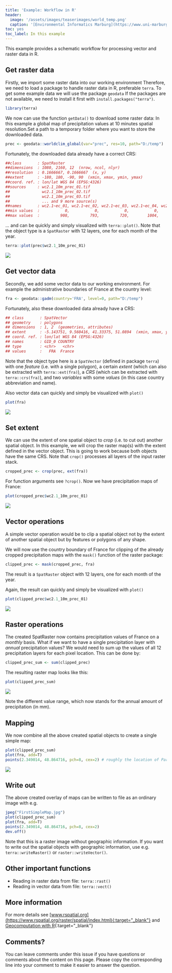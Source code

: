 ```yaml
---
title: 'Example: Workflow in R'
header:
  image: '/assets/images/teaserimages/world_temp.png'
  caption: '[Environmental Informatics Marburg](https://www.uni-marburg.de/en/fb19/disciplines/physisch/environmentalinformatics){:target="_blank"}'
toc: yes
toc_label: In this example
---
```


This example provides a schematic workflow for processing vector and raster data in R. 




## Get raster data

Firstly, we import some raster data into our working environment
Therefore, we need to load a package to handle raster data in R, preferable `terra`. To get some example data we will use the package `geodata`
If the packages are not available, we need to install it first with `install.packages("terra")`.


```r
library(terra)
```

We now can use the function `getData()` to download some raster data: In this example a global map of precipitation values at 10 minutes spatial resolution.Set a path to a temporary folder where you want to store the downloaded data.


```r
prec <- geodata::worldclim_global(var="prec", res=10, path="D:/temp")
``` 


Fortunately, the downloaded data already have a correct CRS:


```r
##class       : SpatRaster 
##dimensions  : 1080, 2160, 12  (nrow, ncol, nlyr)
##resolution  : 0.1666667, 0.1666667  (x, y)
##extent      : -180, 180, -90, 90  (xmin, xmax, ymin, ymax)
##coord. ref. : lon/lat WGS 84 (EPSG:4326) 
##sources     : wc2.1_10m_prec_01.tif  
##              wc2.1_10m_prec_02.tif  
##              wc2.1_10m_prec_03.tif  
##              ... and 9 more source(s)
##names       : wc2.1~ec_01, wc2.1~ec_02, wc2.1~ec_03, wc2.1~ec_04, wc2.1~ec_05, wc2.1~ec_06, ... 
##min values  :           0,           0,           0,           0,           0,           0, ... 
##max values  :         908,         793,         720,        1004,        2068,        2210, ... 
``` 


... and can be quickly and simply visualized with `terra::plot()`. 
Note that the object type is a `SpatRaster` with 12 layers, one for each month of the year.

```r
terra::plot(prec$wc2.1_10m_prec_01)
```


<img src="{{ site.baseurl }}/assets/images/maps/map_prec1_global.png" style="display: block; margin: auto;" />



## Get vector data

Secondly, we add some vector data to our working environment. For example the administrative boundaries of France at the country level:


```r
fra <- geodata::gadm(country='FRA', level=0, path="D:/temp")
```

Fortunately, also these downloaded data already have a CRS:

```r
## class       : SpatVector 
## geometry    : polygons 
## dimensions  : 1, 2  (geometries, attributes)
## extent      : -5.143751, 9.560416, 41.33375, 51.0894  (xmin, xmax, ymin, ymax)
## coord. ref. : lon/lat WGS 84 (EPSG:4326) 
## names       : GID_0 COUNTRY
## type        : <chr>   <chr>
## values      :   FRA  France
```

Note that the object type here is a `SpatVector` (defined in package `terra`) with one _feature_ (i.e. with a single polygon), 
a certain _extent_ (which can also be extracted with `terra::ext(fra)`), a _CRS_ (which can be extracted with `terra::crs(fra)`), and two _variables_ with some _values_ (in this case country abbreviation and name).


Also vector data can quickly and simply be visualized with `plot()`


```r
plot(fra)
```

<img src="{{ site.baseurl }}/assets/images/maps/map_france_GADM.png" style="display: block; margin: auto;" />



## Set extent

We can use the extent of one spatial object to _crop_ (i.e. to cut out) another spatial object.
In this example, we will crop the raster map(s) with the extent defined in the vector object. 
This is going to work because both objects have the same CRS.
Note that `crop()` processes all layers of the input raster stack.



```r
cropped_prec <- crop(prec, ext(fra))
```

For function arguments see `?crop()`. Now we have precipitation maps of France:

```r
plot(cropped_prec$wc2.1_10m_prec_01)
```


<img src="{{ site.baseurl }}/assets/images/maps/map_prec_cropped.png" style="display: block; margin: auto;" />



## Vector operations

A simple vector operation would be to clip a spatial object not by the extent of another spatial object but by features or polygons of any shape.

We will now use the country boundary of France for clipping of the already cropped precipitation maps with the `mask()` function of the raster package:

```r
clipped_prec <- mask(cropped_prec, fra)
```


The result is a `SpatRaster` object with 12 layers, one for each month of the year. 


Again, the result can quickly and simply be visualized with `plot()`


```r
plot(clipped_prec$wc2.1_10m_prec_01)
```

<img src="{{ site.baseurl }}/assets/images/maps/map_prec_clipped.png" style="display: block; margin: auto;" />


## Raster operations

The created SpatRaster now contains precipitation values of France on a _monthly_ basis. 
What if we want to have a single precipitation layer with _annual_ precipitation values?
We would need to sum up the values of all 12 precipitation layers for each pixel location.
This can be done by:

```r
clipped_prec_sum <- sum(clipped_prec)
```



The resulting raster map looks like this: 


```r
plot(clipped_prec_sum)
```

<img src="{{ site.baseurl }}/assets/images/maps/map_prec_clipped_sum.png" style="display: block; margin: auto;" />

Note the different value range, which now stands for the annual amount of precipitation (in mm).



## Mapping

We now combine all the above created spatial objects to create a single simple map:

```r
plot(clipped_prec_sum)
plot(fra, add=T)
points(2.349014, 48.864716, pch=8, cex=2) # roughly the location of Paris
```

<img src="{{ site.baseurl }}/assets/images/maps/FirstSimpleMap.jpg" style="display: block; margin: auto;" />



## Write out

The above created overlay of maps can be written to file as an ordinary image with e.g.

```r
jpeg("FirstSimpleMap.jpg")
plot(clipped_prec_sum)
plot(fra, add=T)
points(2.349014, 48.864716, pch=8, cex=2)
dev.off()
```






Note that this is a raster image without geographic information.
If you want to write out the spatial objects with geographic information, use e.g. `terra::writeRaster()` or `raster::writeVector()`. 




## Other important functions

* Reading in raster data from file: `terra::rast()`
* Reading in vector data from file: `terra::vect()`


## More information

For more details see [www.rspatial.org](https://www.rspatial.org/raster/spatial/index.html){:target="_blank"} and 
[Geocomputation with R](https://geocompr.robinlovelace.net/spatial-operations.html#spatial-vec){:target="_blank"}

<!--

Note that the packages rgdal, rgeos and maptools, upon which many other spatial packages depend, will retire by the end of 2023.
So it will be wise to switch to the packages sf, stars, and terra in due time. 
For details, see this [blog](https://r-spatial.org/r/2022/04/12/evolution.html){:target="_blank"}.
{: .notice--info}

-->



## Comments?
You can leave comments under this issue if you have questions or comments about the content on this page. Please copy the corresponding line into your comment to make it easier to answer the question. 



<script src="https://utteranc.es/client.js"
        repo="GeoMOER/moer-bsc-project-seminar-SDM"
        issue-term="unit03-05_example_SpatialDataProcessing"
        theme="github-light"
        crossorigin="anonymous"
        async>
</script>
